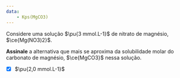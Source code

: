 ```yaml
---
data:
    - Kps(MgCO3)
---
```


Considere uma solução $\pu{3 mmol.L-1}$ de nitrato de magnésio, $\ce{Mg(NO3)2}$.

**Assinale** a alternativa que mais se aproxima da solubilidade molar do carbonato de magnésio, $\ce{MgCO3}$ nessa solução.

- [x] $\pu{2,0 mmol.L-1}$

